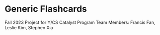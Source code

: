 # Generic Flashcards
Fall 2023 Project for Y/CS Catalyst Program
Team Members: Francis Fan, Leslie Kim, Stephen Xia
